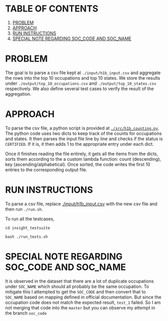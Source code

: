 # TABLE OF CONTENTS
1. [PROBLEM](README.md#problem)
2. [APPROACH](README.md#approach)
3. [RUN INSTRUCTIONS](README.md#run-instructions)
4. [SPECIAL NOTE REGARDING SOC_CODE AND SOC_NAME](README.md#special-note-regarding-soc_code-and-soc_name)

# PROBLEM

The goal is to parse a csv file kept at `./input/h1b_input.csv` and aggregate the rows into the top 10 occupations and top 10 states. We store the results under `./output/top_10_occupations.csv` and `./output/top_10_states.csv` respectively. We also define several test cases to verify the result of the aggregation.

# APPROACH

To parse the csv file, a python script is provided at [`./src/h1b_counting.py`](src/h1b_counting.py). The python code uses two dicts to keep track of the counts for occupations and states. It then parses the input file line by line and checks if the status is `CERTIFIED`. If it is, it then adds 1 to the appropriate entry under each dict.

Once it finishes reading the file entirely, it gets all the items from the dicts, sorts them according to the a custom lambda function: count (descending), key (ascending/alphabetical). Once sorted, the code writes the first 10 entries to the corresponding output file.

# RUN INSTRUCTIONS

To parse a csv file, replace [./input/h1b_input.csv](input/h1b_input.csv) with the new csv file and then run `./run.sh`.

To run all the testcases,

  `cd insight_testsuite`
  
  `bash ./run_tests.sh`
  
# SPECIAL NOTE REGARDING SOC_CODE AND SOC_NAME

It is observed in the dataset that there are a lot of duplicate occupations under `SOC_NAME` which should all probably be the same occupation. To mitigate this I attempted to get the `SOC_CODE` and then convert that to `SOC_NAME` based on mapping defined in official documentation. But since the occupation code does not match the expected result, `test_1` failed. So I am not merging that code into the `master` but you can observe my attempt in the branch `soc_code`
